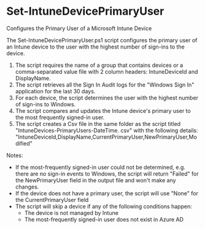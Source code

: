 # Set-IntuneDevicePrimaryUser
Configures the Primary User of a Microsoft Intune Device

The Set-IntuneDevicePrimaryUser.ps1 script configures the primary user of an Intune device to the user with the highest number of sign-ins to the device.

1. The script requires the name of a group that contains devices or a comma-separated value file with 2 column headers: IntuneDeviceId and DisplayName.
2. The script retrieves all the Sign In Audit logs for the "Windows Sign In" application for the last 30 days.
3. For each device, the script determines the user with the highest number of sign-ins to Windows.
4. The script compares and updates the Intune device's primary user to the most frequently signed-in user.
5. The script creates a Csv file in the same folder as the script titled "IntuneDevices-PrimaryUsers-DateTime. csv" with the following details: "IntuneDeviceId,DisplayName,CurrentPrimaryUser,NewPrimaryUser,Modified"

Notes:
- If the most-frequently signed-in user could not be determined, e.g. there are no sign-in events to Windows, the script will return "Failed" for the NewPrimaryUser field in the output file and won't make any changes.
- If the device does not have a primary user, the script will use "None" for the CurrentPrimaryUser field
- The script will skip a device if any of the following conditions happen:
    - The device is not managed by Intune
    - The most-frequently signed-in user does not exist in Azure AD
